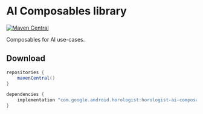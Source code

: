 # AI Composables library

[![Maven Central](https://img.shields.io/maven-central/v/com.google.android.horologist/horologist-health-composables)](https://search.maven.org/search?q=g:com.google.android.horologist)

Composables for AI use-cases.

## Download

```groovy
repositories {
    mavenCentral()
}

dependencies {
    implementation "com.google.android.horologist:horologist-ai-composables:<version>"
}
```
